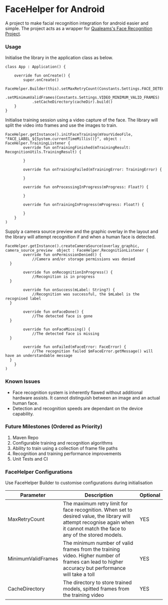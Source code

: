 # FaceHelper for Android

A project to make facial recognition integration for android easier and simple. The project acts as a wrapper for [Qualeams's Face Recognition Project](https://github.com/Qualeams/Android-Face-Recognition-with-Deep-Learning-Test-Framework). 

### Usage

Initialise the library in the application class as below. 

    class App : Application() {  
      
        override fun onCreate() {  
            super.onCreate()  
            FaceHelper.Builder(this).setMaxRetryCount(Constants.Settings.FACE_DETECTION_RETRY_COUNT)  
                .setMinimumValidFrames(Constants.Settings.VIDEO_MINIMUM_VALID_FRAMES)  
                .setCacheDirectory(cacheDir).build()  
        }  
    }

Initialise training session using a video capture of the face. The library will split the video into frames and use the images to train.

    FaceHelper.getInstance().initFaceTraining(mYourVideoFile, "FACE_LABEL_${System.currentTimeMillis()}", object : FaceHelper.TrainingListener {  
            override fun onTrainingFinished(mTrainingResult: RecognitionUtils.TrainingResult) {  
                  
            }  
      
            override fun onTrainingFailed(mTrainingError: TrainingError) {  
                 
            }  
      
            override fun onProcessingInProgress(mProgress: Float?) {  
                 
            }  
      
            override fun onTrainingInProgress(mProgress: Float?) {  
                 
            }  
        }  
    )
Supply a camera source preview and the graphic overlay in the layout and the library will attempt recognition if and when a human face is detected.


    FaceHelper.getInstance().createCameraSource(overlay_graphic,
	camera_source_preview  object : FaceHelper.RecognitionListener {  
            override fun onPermissionDenied() {  
                //Camera and/or storage permissions was denied  
      }  
      
            override fun onRecognitionInProgress() {  
                //Recognition is in progress  
      }  
      
            override fun onSuccess(mLabel: String?) {  
                //Recognition was successful, the $mLabel is the recognised label  
      }  
      
            override fun onFaceDone() {  
                //The detected face is gone  
      }  
      
            override fun onFaceMissing() {  
                //The detected face is missing  
      }  
      
            override fun onFailed(mFaceError: FaceError) {  
                //The recognition failed $mFaceError.getMessage() will have an understandable message  
      }  
        }  
    )

   


### Known Issues

 - Face recognition system is inherently flawed without additional hardware assists. It cannot distinguish between an image and an actual human face.
 - Detection and recognition speeds are dependant on the device capability.

### Future Milestones (Ordered as Priority)

 1. Maven Repo
 2. Configurable training and recognition algorithms
 3. Ability to train using a collection of frame file paths
 4. Recognition and training performance improvements
 5. Unit Tests and CI
 


### FaceHelper Configurations

Use FaceHelper Builder to customise configurations during initialisation

|Parameter                |Description                          |Optional                         |
|----------------|-------------------------------|-----------------------------|
|MaxRetryCount|The maximum retry limit for face recognition. When set to desired value, the library will attempt recognise again when it cannot match the face to any of the stored models.       |YES          |
|MinimumValidFrames|The minimum number of valid frames from the training video. Higher number of frames can lead to higher accuracy but performance will take a toll            |YES          |
|CacheDirectory        |The directory to store trained models, spitted frames from the training video|YES|


